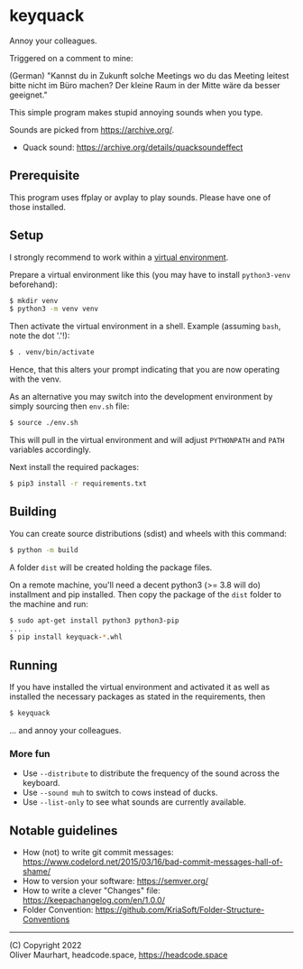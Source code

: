 # keyquack

Annoy your colleagues.

Triggered on a comment to mine:

(German) "Kannst du in Zukunft solche Meetings wo du das Meeting leitest bitte nicht 
im Büro machen? Der kleine Raum in der Mitte wäre da besser geeignet."

This simple program makes stupid annoying sounds when you type.

Sounds are picked from https://archive.org/.
* Quack sound: https://archive.org/details/quacksoundeffect


## Prerequisite

This program uses ffplay or avplay to play sounds. Please have one of those 
installed.


## Setup

I strongly recommend to work within a [virtual environment](https://docs.python.org/3/library/venv.html).

Prepare a virtual environment like this (you may have to install `python3-venv` beforehand):
```bash
$ mkdir venv
$ python3 -m venv venv
```

Then activate the virtual environment in a shell. Example (assuming `bash`, note the dot '.'!):
```bash
$ . venv/bin/activate
```

Hence, that this alters your prompt indicating that you are now operating with the venv.

As an alternative you may switch into the development environment by simply sourcing then
`env.sh` file:

```bash
$ source ./env.sh
```

This will pull in the virtual environment and will adjust `PYTHONPATH` and `PATH` variables
accordingly.


Next install the required packages:
```bash
$ pip3 install -r requirements.txt 
```

## Building

You can create source distributions (sdist) and wheels with this command:

```bash
$ python -m build
```

A folder `dist` will be created holding the package files.  

On a remote machine, you'll need a decent python3 (>= 3.8 will do) installment and pip installed.
Then copy the package of the `dist` folder to the machine and run:
```bash
$ sudo apt-get install python3 python3-pip
...
$ pip install keyquack-*.whl
```

## Running

If you have installed the virtual environment and activated it as well as installed the
necessary packages as stated in the requirements, then 
```bash
$ keyquack
```
... and annoy your colleagues.


### More fun

* Use `--distribute` to distribute the frequency of the sound across the keyboard.
* Use `--sound muh` to switch to cows instead of ducks.
* Use `--list-only` to see what sounds are currently available.


## Notable guidelines

* How (not) to write git commit messages: https://www.codelord.net/2015/03/16/bad-commit-messages-hall-of-shame/
* How to version your software: https://semver.org/
* How to write a clever "Changes" file: https://keepachangelog.com/en/1.0.0/
* Folder Convention: https://github.com/KriaSoft/Folder-Structure-Conventions


---

(C) Copyright 2022  
Oliver Maurhart, headcode.space, https://headcode.space

